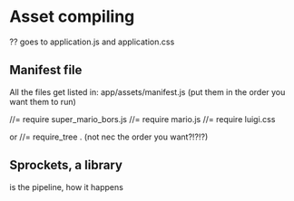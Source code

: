 # Asset compiling

??
goes to application.js
and application.css

## Manifest file
All the files get listed in:
app/assets/manifest.js
(put them in the order you want them to run)

//= require super_mario_bors.js
//= require mario.js
//= require luigi.css


or
//= require_tree .
(not nec the order you want?!?!?)

## Sprockets, a library
is the pipeline, how it happens
